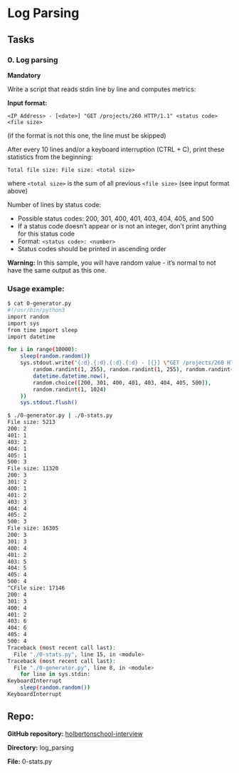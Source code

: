 # Log Parsing

## Tasks

### 0. Log parsing
**Mandatory**

Write a script that reads stdin line by line and computes metrics:

**Input format:**
```
<IP Address> - [<date>] "GET /projects/260 HTTP/1.1" <status code> <file size>
```
(if the format is not this one, the line must be skipped)

After every 10 lines and/or a keyboard interruption (CTRL + C), print these statistics from the beginning:
```
Total file size: File size: <total size>
```
where `<total size>` is the sum of all previous `<file size>` (see input format above)

Number of lines by status code:
- Possible status codes: 200, 301, 400, 401, 403, 404, 405, and 500
- If a status code doesn’t appear or is not an integer, don’t print anything for this status code
- Format: `<status code>: <number>`
- Status codes should be printed in ascending order

**Warning:** In this sample, you will have random value - it’s normal to not have the same output as this one.

### Usage example:

```bash
$ cat 0-generator.py
#!/usr/bin/python3
import random
import sys
from time import sleep
import datetime

for i in range(10000):
    sleep(random.random())
    sys.stdout.write("{:d}.{:d}.{:d}.{:d} - [{}] \"GET /projects/260 HTTP/1.1\" {} {}\n".format(
        random.randint(1, 255), random.randint(1, 255), random.randint(1, 255), random.randint(1, 255),
        datetime.datetime.now(),
        random.choice([200, 301, 400, 401, 403, 404, 405, 500]),
        random.randint(1, 1024)
    ))
    sys.stdout.flush()

$ ./0-generator.py | ./0-stats.py 
File size: 5213
200: 2
401: 1
403: 2
404: 1
405: 1
500: 3
File size: 11320
200: 3
301: 2
400: 1
401: 2
403: 3
404: 4
405: 2
500: 3
File size: 16305
200: 3
301: 3
400: 4
401: 2
403: 5
404: 5
405: 4
500: 4
^CFile size: 17146
200: 4
301: 3
400: 4
401: 2
403: 6
404: 6
405: 4
500: 4
Traceback (most recent call last):
  File "./0-stats.py", line 15, in <module>
Traceback (most recent call last):
  File "./0-generator.py", line 8, in <module>
    for line in sys.stdin:
KeyboardInterrupt
    sleep(random.random())
KeyboardInterrupt
```

## Repo:

**GitHub repository:** [holbertonschool-interview](https://github.com/your_username/holbertonschool-interview)

**Directory:** log_parsing

**File:** 0-stats.py